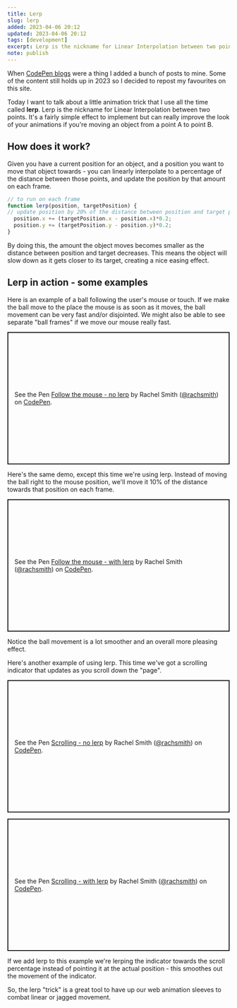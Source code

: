 ```yaml
---
title: Lerp
slug: lerp
added: 2023-04-06 20:12
updated: 2023-04-06 20:12
tags: [development]
excerpt: Lerp is the nickname for Linear Interpolation between two points. It's a fairly simple effect to implement but can really improve the look of your animations if you're moving an object from a point A to point B.
note: publish
---
```


<p class="callout">
When <a href="https://blog.codepen.io/2020/08/28/posts-sunset/">CodePen blogs</a> were a thing I added a bunch of posts to mine. Some of the content still holds up in 2023 so I decided to repost my favourites on this site.
</p>

Today I want to talk about a little animation trick that I use all the time called **lerp**. Lerp is the nickname for Linear Interpolation between two points. It's a fairly simple effect to implement but can really improve the look of your animations if you're moving an object from a point A to point B.

## How does it work?

Given you have a current position for an object, and a position you want to move that object towards - you can linearly interpolate to a percentage of the distance between those points, and update the position by that amount on each frame.

```js
// to run on each frame
function lerp(position, targetPosition) {
// update position by 20% of the distance between position and target position
  position.x += (targetPosition.x - position.x)*0.2;
  position.y += (targetPosition.y - position.y)*0.2;
}
```

By doing this, the amount the object moves becomes smaller as the distance between position and target decreases. This means the object will slow down as it gets closer to its target, creating a nice easing effect.

## Lerp in action - some examples

Here is an example of a ball following the user's mouse or touch. If we make the ball move to the place the mouse is as soon as it moves, the ball movement can be very fast and/or disjointed. We might also be able to see separate "ball frames" if we move our mouse really fast.

<p class="codepen" data-height="300" data-theme-id="31536" data-default-tab="result" data-slug-hash="avXmyV" data-user="rachsmith" style="height: 300px; box-sizing: border-box; display: flex; align-items: center; justify-content: center; border: 2px solid; margin: 1em 0; padding: 1em;">
  <span>See the Pen <a href="https://codepen.io/rachsmith/pen/avXmyV">
  Follow the mouse - no lerp</a> by Rachel Smith (<a href="https://codepen.io/rachsmith">@rachsmith</a>)
  on <a href="https://codepen.io">CodePen</a>.</span>
</p>
<script async src="https://cpwebassets.codepen.io/assets/embed/ei.js"></script>

Here's the same demo, except this time we're using lerp. Instead of moving the ball right to the mouse position, we'll move it 10% of the distance towards that position on each frame.

<p class="codepen" data-height="300" data-theme-id="31536" data-default-tab="result" data-slug-hash="yYZapV" data-user="rachsmith" style="height: 300px; box-sizing: border-box; display: flex; align-items: center; justify-content: center; border: 2px solid; margin: 1em 0; padding: 1em;">
  <span>See the Pen <a href="https://codepen.io/rachsmith/pen/yYZapV">
  Follow the mouse - with lerp</a> by Rachel Smith (<a href="https://codepen.io/rachsmith">@rachsmith</a>)
  on <a href="https://codepen.io">CodePen</a>.</span>
</p>

Notice the ball movement is a lot smoother and an overall more pleasing effect.

Here's another example of using lerp. This time we've got a scrolling indicator that updates as you scroll down the "page".

<p class="codepen" data-height="300" data-theme-id="31536" data-default-tab="result" data-slug-hash="rOPMvz" data-user="rachsmith" style="height: 300px; box-sizing: border-box; display: flex; align-items: center; justify-content: center; border: 2px solid; margin: 1em 0; padding: 1em;">
  <span>See the Pen <a href="https://codepen.io/rachsmith/pen/rOPMvz">
  Scrolling - no lerp</a> by Rachel Smith (<a href="https://codepen.io/rachsmith">@rachsmith</a>)
  on <a href="https://codepen.io">CodePen</a>.</span>
</p>

<p class="codepen" data-height="300" data-theme-id="31536" data-default-tab="result" data-slug-hash="epxdxe" data-user="rachsmith" style="height: 300px; box-sizing: border-box; display: flex; align-items: center; justify-content: center; border: 2px solid; margin: 1em 0; padding: 1em;">
  <span>See the Pen <a href="https://codepen.io/rachsmith/pen/epxdxe">
  Scrolling - with lerp</a> by Rachel Smith (<a href="https://codepen.io/rachsmith">@rachsmith</a>)
  on <a href="https://codepen.io">CodePen</a>.</span>
</p>

If we add lerp to this example we're lerping the indicator towards the scroll percentage instead of pointing it at the actual position - this smoothes out the movement of the indicator. 

So, the lerp "trick" is a great tool to have up our web animation sleeves to combat linear or jagged movement.
